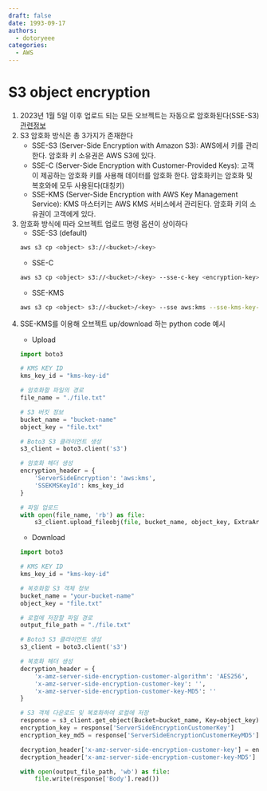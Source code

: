 ```yaml
---
draft: false
date: 1993-09-17
authors:
  - dotoryeee
categories:
  - AWS
---
```

# S3 object encryption

1. 2023년 1월 5일 이후 업로드 되는 모든 오브젝트는 자동으로 암호화된다(SSE-S3) [관련정보](https://aws.amazon.com/ko/about-aws/whats-new/2023/01/amazon-s3-automatically-encrypts-new-objects/)
2. S3 암호화 방식은 총 3가지가 존재한다
    - SSE-S3 (Server-Side Encryption with Amazon S3): AWS에서 키를 관리한다. 암호화 키 소유권은 AWS S3에 있다.
    - SSE-C (Server-Side Encryption with Customer-Provided Keys): 고객이 제공하는 암호화 키를 사용해 데이터를 암호화 한다. 암호화키는 암호화 및 복호와에 모두 사용된다(대칭키)
    - SSE-KMS (Server-Side Encryption with AWS Key Management Service): KMS 마스터키는 AWS KMS 서비스에서 관리된다. 암호화 키의 소유권이 고객에게 있다.
3. 암호화 방식에 따라 오브젝트 업로드 명령 옵션이 상이하다
    - SSE-S3 (default)<br>
    ```bash
    aws s3 cp <object> s3://<bucket>/<key>
    ```
    - SSE-C<br>
    ```bash
    aws s3 cp <object> s3://<bucket>/<key> --sse-c-key <encryption-key>
    ```
    - SSE-KMS<br>
    ```bash
    aws s3 cp <object> s3://<bucket>/<key> --sse aws:kms --sse-kms-key-id
    ```
<!-- more -->
4. SSE-KMS를 이용해 오브젝트 up/download 하는 python code 예시
    - Upload
    ```py title="upload_s3_with_kms.py"
    import boto3

    # KMS KEY ID
    kms_key_id = "kms-key-id"

    # 암호화할 파일의 경로
    file_name = "./file.txt"

    # S3 버킷 정보
    bucket_name = "bucket-name"
    object_key = "file.txt"

    # Boto3 S3 클라이언트 생성
    s3_client = boto3.client('s3')

    # 암호화 헤더 생성
    encryption_header = {
        'ServerSideEncryption': 'aws:kms',
        'SSEKMSKeyId': kms_key_id
    }

    # 파일 업로드
    with open(file_name, 'rb') as file:
        s3_client.upload_fileobj(file, bucket_name, object_key, ExtraArgs=encryption_header)
    ```
    
    - Download
    ```py title="download_s3_with_kms.py"
    import boto3

    # KMS KEY ID
    kms_key_id = "kms-key-id"

    # 복호화할 S3 객체 정보
    bucket_name = "your-bucket-name"
    object_key = "file.txt"

    # 로컬에 저장할 파일 경로
    output_file_path = "./file.txt"

    # Boto3 S3 클라이언트 생성
    s3_client = boto3.client('s3')

    # 복호화 헤더 생성
    decryption_header = {
        'x-amz-server-side-encryption-customer-algorithm': 'AES256',
        'x-amz-server-side-encryption-customer-key': '',
        'x-amz-server-side-encryption-customer-key-MD5': ''
    }

    # S3 객체 다운로드 및 복호화하여 로컬에 저장
    response = s3_client.get_object(Bucket=bucket_name, Key=object_key)
    encryption_key = response['ServerSideEncryptionCustomerKey']
    encryption_key_md5 = response['ServerSideEncryptionCustomerKeyMD5']

    decryption_header['x-amz-server-side-encryption-customer-key'] = encryption_key
    decryption_header['x-amz-server-side-encryption-customer-key-MD5'] = encryption_key_md5

    with open(output_file_path, 'wb') as file:
        file.write(response['Body'].read())
    ```


